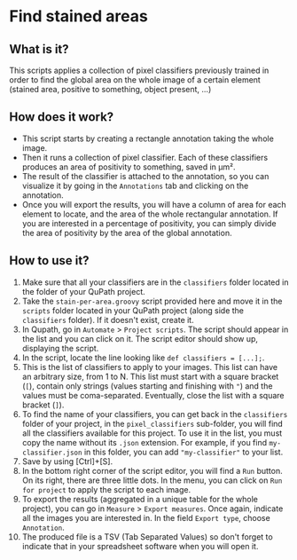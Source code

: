 # Find stained areas

## What is it?

This scripts applies a collection of pixel classifiers previously trained in order to find the global area on the whole image of a certain element (stained area, positive to something, object present, ...)

## How does it work?

- This script starts by creating a rectangle annotation taking the whole image.
- Then it runs a collection of pixel classifier. Each of these classifiers produces an area of positivity to something, saved in µm².
- The result of the classifier is attached to the annotation, so you can visualize it by going in the `Annotations` tab and clicking on the annotation.
- Once you will export the results, you will have a column of area for each element to locate, and the area of the whole rectangular annotation. If you are interested in a percentage of positivity, you can simply divide the area of positivity by the area of the global annotation.

## How to use it?

1. Make sure that all your classifiers are in the `classifiers` folder located in the folder of your QuPath project.
2. Take the `stain-per-area.groovy` script provided here and move it in the `scripts` folder located in your QuPath project (along side the `classifiers` folder). If it doesn't exist, create it.
3. In Qupath, go in `Automate` > `Project scripts`. The script should appear in the list and you can click on it. The script editor should show up, displaying the script.
4. In the script, locate the line looking like `def classifiers = [...];`.
5. This is the list of classifiers to apply to your images. This list can have an arbitrary size, from 1 to N. This list must start with a square bracket (`[`), contain only strings (values starting and finishing with `"`) and the values must be coma-separated. Eventually, close the list with a square bracket (`]`).
6. To find the name of your classifiers, you can get back in the `classifiers` folder of your project, in the `pixel_classifiers` sub-folder, you will find all the classifiers available for this project. To use it in the list, you must copy the name without its `.json` extension. For example, if you find `my-classifier.json` in this folder, you can add `"my-classifier"` to your list.
7. Save by using [Ctrl]+[S].
8. In the bottom right corner of the script editor, you will find a `Run` button. On its right, there are three little dots. In the menu, you can click on `Run for project` to apply the script to each image.
9. To export the results (aggregated in a unique table for the whole project), you can go in `Measure` > `Export measures`. Once again, indicate all the images you are interested in. In the field `Export type`, choose `Annotation`.
10. The produced file is a TSV (Tab Separated Values) so don't forget to indicate that in your spreadsheet software when you will open it.
